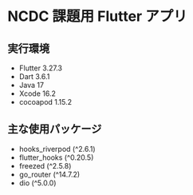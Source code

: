 # NCDC 課題用 Flutter アプリ

## 実行環境

- Flutter 3.27.3
- Dart 3.6.1
- Java 17
- Xcode 16.2
- cocoapod 1.15.2

## 主な使用パッケージ

- hooks_riverpod (^2.6.1)
- flutter_hooks (^0.20.5)
- freezed (^2.5.8)
- go_router (^14.7.2)
- dio (^5.0.0)
